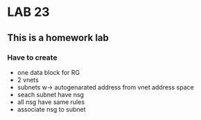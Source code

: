 # LAB 23

## This is a homework lab

### Have to create 

- one data block for RG
- 2 vnets
- subnets w-> autogenarated address from vnet address space
- seach subnet have nsg
- all nsg have same rules
- associate nsg to subnet